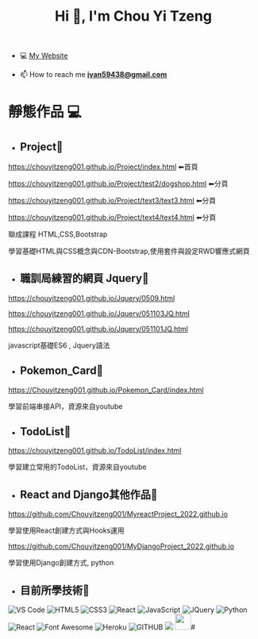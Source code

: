 <h1 align="center">Hi 👋, I'm Chou Yi Tzeng<br><br> </h1>

- 💻 [My Website](https://github.com/Chouyitzeng001)

- 📫 How to reach me **ivan59438@gmail.com**




# 靜態作品 💻︎

- ## Project🔋

https://chouyitzeng001.github.io/Project/index.html           ⬅首頁

https://chouyitzeng001.github.io/Project/test2/dogshop.html   ⬅分頁

https://chouyitzeng001.github.io/Project/text3/text3.html     ⬅分頁

https://chouyitzeng001.github.io/Project/text4/text4.html     ⬅分頁
<p> 聯成課程 HTML,CSS,Bootstrap </p>
<p> 學習基礎HTML與CSS概念與CDN-Bootstrap,使用套件與設定RWD響應式網頁 </p>


- ## 職訓局練習的網頁 Jquery🔋

https://chouyitzeng001.github.io/Jquery/0509.html

https://chouyitzeng001.github.io/Jquery/051103JQ.html

https://chouyitzeng001.github.io/Jquery/051101JQ.html


<p> javascript基礎ES6 , Jquery語法 </p>

- ## Pokemon_Card🔋

https://Chouyitzeng001.github.io/Pokemon_Card/index.html

<p> 學習前端串接API，資源來自youtube </p>


- ## TodoList🔋

https://chouyitzeng001.github.io/TodoList/index.html

<p> 學習建立常用的TodoList，資源來自youtube </p>

- ## React and Django其他作品🔋

https://github.com/Chouyitzeng001/MyreactProject_2022.github.io

<p> 學習使用React創建方式與Hooks運用 </p>

https://github.com/Chouyitzeng001/MyDjangoProject_2022.github.io

<p> 學習使用Django創建方式, python </p>

- ## 目前所學技術🔎
<p>
   <img alt="VS Code" src="https://img.shields.io/badge/Visual_Studio_Code-0078D4?style=for-the-badge&logo=visual%20studio%20code&logoColor=white" />
   <img alt="HTML5" src="https://img.shields.io/badge/HTML5-E34F26?style=for-the-badge&logo=html5&logoColor=white" />
   <img alt="CSS3" src="https://img.shields.io/badge/CSS3-1572B6?style=for-the-badge&logo=css3&logoColor=white" />
     <img alt="React" src="https://img.shields.io/badge/Bootstrap-563D7C?style=for-the-badge&logo=bootstrap&logoColor=white" />
   <img alt="JavaScript" src="https://img.shields.io/badge/JavaScript-323330?style=for-the-badge&logo=javascript&logoColor=F7DF1E" />
   <img alt="JQuery" src="https://img.shields.io/badge/jQuery-0769AD?style=for-the-badge&logo=jquery&logoColor=white" />
  <img alt="Python" src="https://img.shields.io/badge/Python-FFD43B?style=for-the-badge&logo=python&logoColor=blue" />
   <img alt="React" src="https://img.shields.io/badge/React-20232A?style=for-the-badge&logo=react&logoColor=61DAFB" />
   <img alt="Font Awesome" src="https://img.shields.io/badge/Font_Awesome-339AF0?style=for-the-badge&logo=fontawesome&logoColor=white" />
    <img alt="Heroku" src="https://img.shields.io/badge/Heroku-430098?style=for-the-badge&logo=heroku&logoColor=white" />
   <img alt="GITHUB" src="https://img.shields.io/badge/GitHub-100000?style=for-the-badge&logo=github&logoColor=white" />
   <img src="https://img.shields.io/badge/Django-092E20?style=for-the-badge&logo=django&logoColor=green" />
   <img height="32" width="32" src="https://cdn.simpleicons.org/C#" />#

</p>
